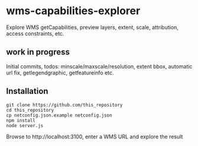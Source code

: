 # wms-capabilities-explorer
Explore WMS getCapabilities, preview layers, extent, scale, attribution, access constraints, etc.

## work in progress
Initial commits, todos: minscale/maxscale/resolution, extent bbox, automatic url fix, getlegendgraphic, getfeatureinfo etc.

## Installation
    git clone https://github.com/this_repository
    cd this_repository
    cp netconfig.json.example netconfig.json
    npm install
    node server.js

Browse to http://localhost:3100, enter a WMS URL and explore the result
